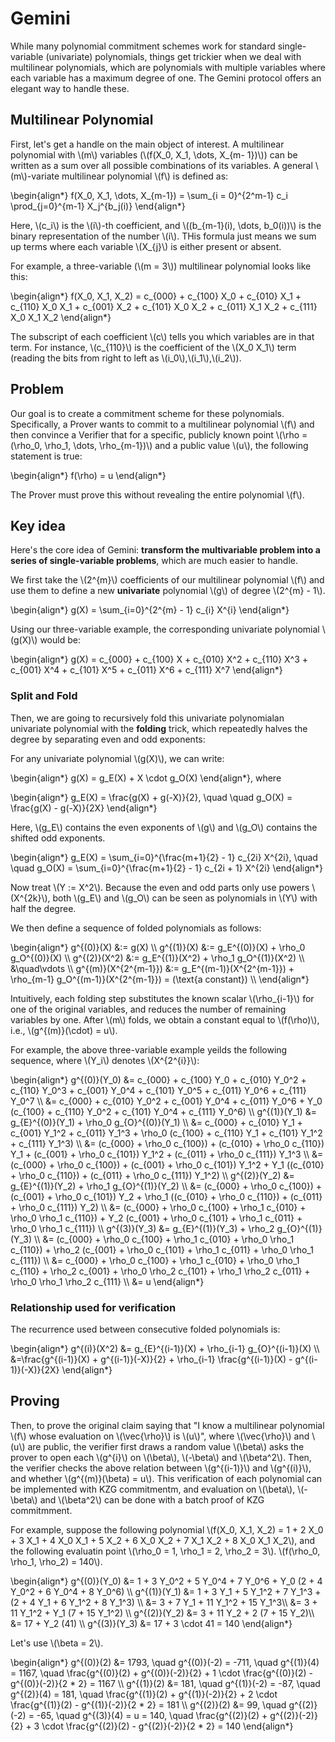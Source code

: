 # Gemini

While many polynomial commitment schemes work for standard single-variable (univariate) polynomials, things get trickier when we deal with multilinear polynomials, which are polynomials with multiple variables where each variable has a maximum degree of one. The Gemini protocol offers an elegant way to handle these.

## Multilinear Polynomial

First, let's get a handle on the main object of interest. A multilinear polynomial with \\(m\\) variables (\\(f(X_0, X_1, \dots, X_{m- 1})\\)) can be written as a sum over all possible combinations of its variables. A general \\(m\\)-variate multilinear polynomial \\(f\\) is defined as:

\begin{align*}
    f(X_0, X_1, \dots, X_{m-1}) = \sum_{i = 0}^{2^m-1} c_i \prod_{j=0}^{m-1} X_j^{b_j(i)}
\end{align*}

Here, \\(c_i\\) is the \\(i\\)-th coefficient, and \\((b_{m-1}(i), \dots, b_0(i))\\) is the binary representation of the number \\(i\\). THis formula just means we sum up terms where each variable \\(X_{j}\\) is either present or absent.

For example, a three-variable (\\(m = 3\\)) multilinear polynomial looks like this:

\begin{align*}
    f(X_0, X_1, X_2) = c_{000} + c_{100} X_0 + c_{010} X_1 + c_{110} X_0 X_1 + c_{001} X_2 + c_{101} X_0 X_2 + c_{011} X_1 X_2 + c_{111} X_0 X_1 X_2
\end{align*}

The subscript of each coefficient \\(c\\) tells you which variables are in that term. For instance, \\(c_{110}\\) is the coefficient of the \\(X_0 X_1\\) term (reading the bits from right to left as \\(i_0\\),\\(i_1\\),\\(i_2\\)).

## Problem

Our goal is to create a commitment scheme for these polynomials. Specifically, a Prover wants to commit to a multilinear polynomial \\(f\\) and then convince a Verifier that for a specific, publicly known point \\(\rho = (\rho_0, \rho_1, \dots, \rho_{m-1})\\) and a public value \\(u\\), the following statement is true:

\begin{align*}
    f(\rho) = u
\end{align*}

The Prover must prove this without revealing the entire polynomial \\(f\\).

## Key idea 

Here's the core idea of Gemini: **transform the multivariable problem into a series of single-variable problems**, which are much easier to handle.

We first take the \\(2^{m}\\) coefficients of our multilinear polynomial \\(f\\) and use them to define a new **univariate** polynomial \\(g\\) of degree \\(2^{m} - 1\\). 

\begin{align*}
    g(X) = \sum_{i=0}^{2^{m} - 1} c_{i} X^{i}
\end{align*}

Using our three-variable example, the corresponding univariate polynomial \\(g(X)\\) would be:

\begin{align*}
g(X) = c_{000} + c_{100} X + c_{010} X^2 + c_{110} X^3 + c_{001} X^4 + c_{101} X^5 + c_{011} X^6 + c_{111} X^7
\end{align*}

### Split and Fold

Then, we are going to recursively fold this univariate polynomialan univariate polynomial with the **folding** trick, which repeatedly halves the degree by separating even and odd exponents:

For any univariate polynomial \\(g(X)\\), we can write:

\begin{align*}
    g(X) = g_E(X) + X \cdot g_O(X)
\end{align*}, where

\begin{align*}
    g_E(X) = \frac{g(X) + g(-X)}{2}, \quad \quad g_O(X) = \frac{g(X) - g(-X)}{2X}
\end{align*}

Here, \\(g_E\\) contains the even exponents of \\(g\\) and \\(g_O\\) contains the shifted odd exponents.

\begin{align*}
    g_E(X) = \sum_{i=0}^{\frac{m+1}{2} - 1} c_{2i} X^{2i}, \quad \quad g_O(X) = \sum_{i=0}^{\frac{m+1}{2} - 1} c_{2i + 1} X^{2i}
\end{align*}

Now treat \\(Y := X^2\\). Because the even and odd parts only use powers \\(X^{2k}\\), both \\(g_E\\) and \\(g_O\\) can be seen as polynomials in \\(Y\\) with half the degree.

We then define a sequence of folded polynomials as follows:

\begin{align*}
    g^{(0)}(X) &:= g(X) \\\\
    g^{(1)}(X) &:= g_E^{(0)}(X) + \rho_0 g_O^{(0)}(X) \\\\
    g^{(2)}(X^2) &:= g_E^{(1)}(X^2) + \rho_1 g_O^{(1)}(X^2) \\\\
        &\quad\vdots \\\\
    g^{(m)}(X^{2^{m-1}}) &:= g_E^{(m-1)}(X^{2^{m-1}}) + \rho_{m-1} g_O^{(m-1)}(X^{2^{m-1}}) = (\text{a constant}) \\\\
\end{align*}

Intuitively, each folding step substitutes the known scalar \\(\rho_{i-1}\\) for one of the original variables, and reduces the number of remaining variables by one. After \\(m\\) folds, we obtain a constant equal to \\(f(\rho)\\), i.e., \\(g^{(m)}(\cdot) = u\\).

For example, the above three-variable example yeilds the following sequence, where \\(Y_i\\) denotes \\(X^{2^{i}}\\):

\begin{align*}
g^{(0)}(Y_0) &= c_{000} + c_{100} Y_0 + c_{010} Y_0^2 + c_{110} Y_0^3 + c_{001} Y_0^4 + c_{101} Y_0^5 + c_{011} Y_0^6 + c_{111} Y_0^7 \\\\
             &= c_{000} + c_{010} Y_0^2 + c_{001} Y_0^4 + c_{011} Y_0^6 + Y_0 (c_{100} + c_{110} Y_0^2 + c_{101} Y_0^4 + c_{111} Y_0^6) \\\\
g^{(1)}(Y_1) &= g_{E}^{(0)}(Y_1) + \rho_0 g_{O}^{(0)}(Y_1) \\\\ 
             &= c_{000} + c_{010} Y_1 + c_{001} Y_1^2 + c_{011} Y_1^3 + \rho_0 (c_{100} + c_{110} Y_1 + c_{101} Y_1^2 + c_{111} Y_1^3) \\\\
             &= (c_{000} + \rho_0  c_{100}) + (c_{010} + \rho_0  c_{110}) Y_1 + (c_{001} + \rho_0  c_{101}) Y_1^2 + (c_{011} + \rho_0  c_{111}) Y_1^3 \\\\
             &= (c_{000} + \rho_0  c_{100}) + (c_{001} + \rho_0  c_{101}) Y_1^2 + Y_1 ((c_{010} + \rho_0  c_{110}) + (c_{011} + \rho_0  c_{111}) Y_1^2) \\\\
g^{(2)}(Y_2) &= g_{E}^{(1)}(Y_2) + \rho_1 g_{O}^{(1)}(Y_2) \\\\ 
             &= (c_{000} + \rho_0  c_{100}) + (c_{001} + \rho_0  c_{101}) Y_2 + \rho_1 ((c_{010} + \rho_0  c_{110}) + (c_{011} + \rho_0  c_{111}) Y_2) \\\\
             &= (c_{000} + \rho_0  c_{100} + \rho_1 c_{010} + \rho_0 \rho_1 c_{110}) + Y_2 (c_{001} + \rho_0 c_{101} + \rho_1 c_{011} + \rho_0 \rho_1 c_{111}) \\\\
g^{(3)}(Y_3) &= g_{E}^{(1)}(Y_3) + \rho_2 g_{O}^{(1)}(Y_3) \\\\
             &= (c_{000} + \rho_0  c_{100} + \rho_1 c_{010} + \rho_0 \rho_1 c_{110}) + \rho_2 (c_{001} + \rho_0 c_{101} + \rho_1 c_{011} + \rho_0 \rho_1 c_{111}) \\\\
             &= c_{000} + \rho_0  c_{100} + \rho_1 c_{010} + \rho_0 \rho_1 c_{110} + \rho_2 c_{001} + \rho_0 \rho_2 c_{101} + \rho_1 \rho_2 c_{011} + \rho_0 \rho_1 \rho_2 c_{111} \\\\
             &= u
\end{align*}

### Relationship used for verification

The recurrence used between consecutive folded polynomials is:

\begin{align*}
    g^{(i)}(X^2) &= g_{E}^{(i-1)}(X) + \rho_{i-1} g_{O}^{(i-1)}(X) \\\\ 
               &=\frac{g^{(i-1)}(X) + g^{(i-1)}(-X)}{2} + \rho_{i-1} \frac{g^{(i-1)}(X) - g^{(i-1)}(-X)}{2X}
\end{align*}



## Proving

Then, to prove the original claim saying that "I know a multilinear polynomial \\(f\\) whose evaluation on \\(\vec{\rho}\\) is \\(u\\)", where \\(\vec{\rho}\\) and \\(u\\) are public, the verifier first draws a random value \\(\beta\\) asks the prover to open each \\(g^{i}\\) on \\(\beta\\), \\(-\beta\\) and \\(\beta^2\\). Then, the verifier checks the above relation between \\(g^{(i-1)}\\) and \\(g^{(i)}\\), and whether \\(g^{(m)}(\beta) = u\\). This verification of each polynomial can be implemented with KZG commitmentm, and evaluation on \\(\beta\\), \\(-\beta\\) and \\(\beta^2\\) can be done with a batch proof of KZG commitmment.

For example, suppose the following polynomial \\(f(X_0, X_1, X_2) = 1 + 2 X_0 + 3 X_1 + 4 X_0 X_1 + 5 X_2 + 6 X_0 X_2 + 7 X_1 X_2 + 8 X_0 X_1 X_2\\), and the following evaluatin point \\(\rho_0 = 1, \rho_1 = 2, \rho_2 = 3\\). \\(f(\rho_0, \rho_1, \rho_2) = 140\\). 

\begin{align*}
    g^{(0)}(Y_0) &= 1 + 3 Y_0^2 + 5 Y_0^4 + 7 Y_0^6 + Y_0 (2 + 4 Y_0^2 + 6 Y_0^4 + 8 Y_0^6)  \\\\
    g^{(1)}(Y_1) &= 1 + 3 Y_1 + 5 Y_1^2 + 7 Y_1^3 + (2 + 4 Y_1 + 6 Y_1^2 + 8 Y_1^3) \\\\
                 &= 3 + 7 Y_1 + 11 Y_1^2 + 15 Y_1^3\\\\
                 &= 3 + 11 Y_1^2 + Y_1 (7 + 15 Y_1^2) \\\\
    g^{(2)}(Y_2) &= 3 + 11 Y_2 + 2 (7 + 15 Y_2)\\\\
                 &= 17 + Y_2 (41) \\\\
    g^{(3)}(Y_3) &= 17 + 3 \cdot 41 = 140
\end{align*}

Let's use \\(\beta = 2\\).

\begin{align*}
    g^{(0)}(2) &= 1793, \quad g^{(0)}(-2) = -711, \quad g^{(1)}(4) = 1167, \quad \frac{g^{(0)}(2) + g^{(0)}(-2)}{2} + 1 \cdot \frac{g^{(0)}(2) - g^{(0)}(-2)}{2 * 2} = 1167 \\\\
    g^{(1)}(2) &= 181, \quad g^{(1)}(-2) = -87, \quad g^{(2)}(4) = 181, \quad \frac{g^{(1)}(2) + g^{(1)}(-2)}{2} + 2 \cdot \frac{g^{(1)}(2) - g^{(1)}(-2)}{2 * 2} = 181 \\\\
    g^{(2)}(2) &= 99, \quad g^{(2)}(-2) = -65, \quad g^{(3)}(4) = u = 140, \quad \frac{g^{(2)}(2) + g^{(2)}(-2)}{2} + 3 \cdot \frac{g^{(2)}(2) - g^{(2)}(-2)}{2 * 2} = 140
\end{align*}
 